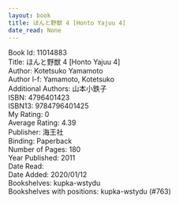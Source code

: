 ```yaml
---
layout: book
title: ほんと野獣 4 [Honto Yajuu 4]
date_read: None
---
```


Book Id: 11014883<br />
Title: ほんと野獣 4 [Honto Yajuu 4]<br />
Author: Kotetsuko Yamamoto<br />
Author l-f: Yamamoto, Kotetsuko<br />
Additional Authors: 山本小鉄子<br />
ISBN: 4796401423<br />
ISBN13: 9784796401425<br />
My Rating: 0<br />
Average Rating: 4.39<br />
Publisher: 海王社<br />
Binding: Paperback<br />
Number of Pages: 180<br />
Year Published: 2011<br />
Date Read: <br />
Date Added: 2020/01/12<br />
Bookshelves: kupka-wstydu<br />
Bookshelves with positions: kupka-wstydu (#763)<br />

